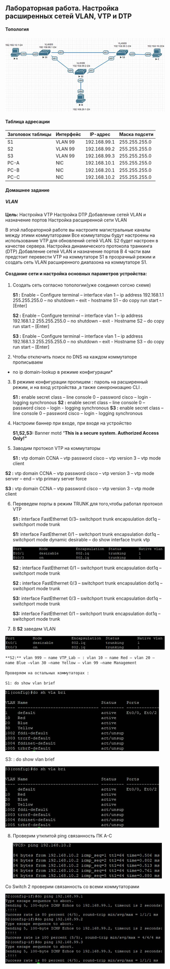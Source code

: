 ## Лабораторная работа. Настройка расширенных сетей VLAN, VTP и DTP

#### Топология

![img](img/1.jpg)

#### Таблица адресации

| Заголовок таблицы | Интерфейс | IP-адрес     | Маска подсети |
| ----------------- | --------- | ------------ | ------------- |
| S1                | VLAN 99   | 192.168.99.1 | 255.255.255.0 |
| S2                | VLAN 99   | 192.168.99.2 | 255.255.255.0 |
| S3                | VLAN 99   | 192.168.99.3 | 255.255.255.0 |
| PC-A              | NIC       | 192.168.10.1 | 255.255.255.0 |
| PC-B              | NIC       | 192.168.20.1 | 255.255.255.0 |
| PC-C              | NIC       | 192.168.10.2 | 255.255.255.0 |

 

#### **Домашнее задание**

##### VLAN

**Цель:** Настройка VTP Настройка DTP Добавление сетей VLAN и назначение портов Настройка расширенной сети VLAN 

В этой лабораторной работе вы настроите магистральные каналы между этими коммутаторами
 Все коммутаторы будут настроены на использование VTP для обновлений сетей VLAN. S2 будет настроен в качестве сервера. 
 Настройка динамического протокола транкинга (DTP)
 Добавление сетей VLAN и назначение портов
 В 4 части вам предстоит перевести VTP на коммутаторе S1 в прозрачный режим и создать сеть VLAN расширенного диапазона на коммутаторе S1.

#### Создание сети и настройка основных параметров устройства:

1. Создать сеть согласно топологии(уже соединил согсно схеме)

    **S1 :** Enable – Configure terminal – interface vlan 1 – ip address 192.168.1.1 255.255.255.0 – no shutdown – exit - hostname S1 – do copy run start – [Enter] 

   **S2 :** Enable – Configure terminal – interface vlan 1 – ip address 192.168.1.2 255.255.255.0 – no shutdown – exit -  Hostname S2 – do copy run start – [Enter]

   **S3 :** Enable – Configure terminal – interface vlan 1 – ip address 192.168.1.3 255.255.255.0 – no shutdown – exit - Hostname S3 – do copy run start – [Enter]

2. Чтобы отключить поиск по DNS на каждом коммутаторе прописываем

  * no ip domain-lookup в режиме конфигурации*

3. В режиме конфигурации пропишем : пароль на расширенный режим, и на вход устройства ,а также синхронизацию CLI . 

   **S1 :** enable secret class – line console 0 – password cisco – login - logging synchronous
    **S2 :** enable secret class – line console 0 – password cisco – login - logging synchronous 
    **S3 :** enable secret class – line console 0 – password cisco – login - logging synchronous

4. Настроим баннер при входе, при входе на устройство 

   **S1,S2,S3:** Banner motd “**This is a secure system. Authorized Access Only!”**

5. Заводим протокол VTP на коммутаторы
   
   **S1 :** vtp domain CCNA – vtp password cisco – vtp version 3 – vtp mode client 
   
**S2 :** vtp domain CCNA – vtp password cisco – vtp version 3 – vtp mode server – end – vtp primary server force
   
   **S3 :** vtp domain CCNA – vtp password cisco – vtp version 3 – vtp mode client
   
6. Переведем порты в режим TRUNK для того,чтобы работал протокол VTP

   **S1 :** interface  FastEthernet 0/3– switchport trunk encapsulation dot1q – switchport mode trunk

   **S1:** interface FastEthernet 0/1 – switchport trunk encapsulation dot1q – switchport mode dynamic desirable – do show interface trunk vtp

   ![img](img/2.jpg)

   **S2 :** interface FastEthernet 0/1 – switchport trunk encapsulation dot1q – switchport mode trunk

   **S2 :** interface FastEthernet 0/3 – switchport trunk encapsulation dot1q – switchport mode trunk

   **S3:** interface FastEthernet 0/3 – switchport trunk encapsulation dot1q – switchport mode trunk

   **S3:** interface FastEthernet 0/1 – switchport trunk encapsulation dot1q – switchport mode trunk

7. В **S2** заведем VLAN

![img](img/2.jpg)


    **S2:** vlan 999 – name VTP_Lab – : vlan 10 – name Red – vlan 20 – name Blue –vlan 30 –name Yellow – vlan 99 –name Management  
    
    Проверяем на остальных коммутаторах :
    
    S1: do show vlan brief

   ![img](img/3.jpg) 

   S3: : do show vlan brief

![img](img/4.jpg)

8. Проверим утилитой  ping  связанность ПК A-C

   ![img](img/5.jpg)

 Со  Switch 2 проверим связанность со всеми коммутаторами

 ![img](img/6.jpg)